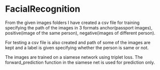 # FacialRecognition
From the given images folders I have created a csv file for training specifying the path of the images in 3 formats anchor(passport images), positive(image of the same person), negative(images of different person).

For testing a csv file is also created and path of some of the images are kept and a label is given specifying whether the person is same or not.

The images are trained on a siamese network using triplet loss. The forward_prediction function in the siamese net is used for prediction only.
